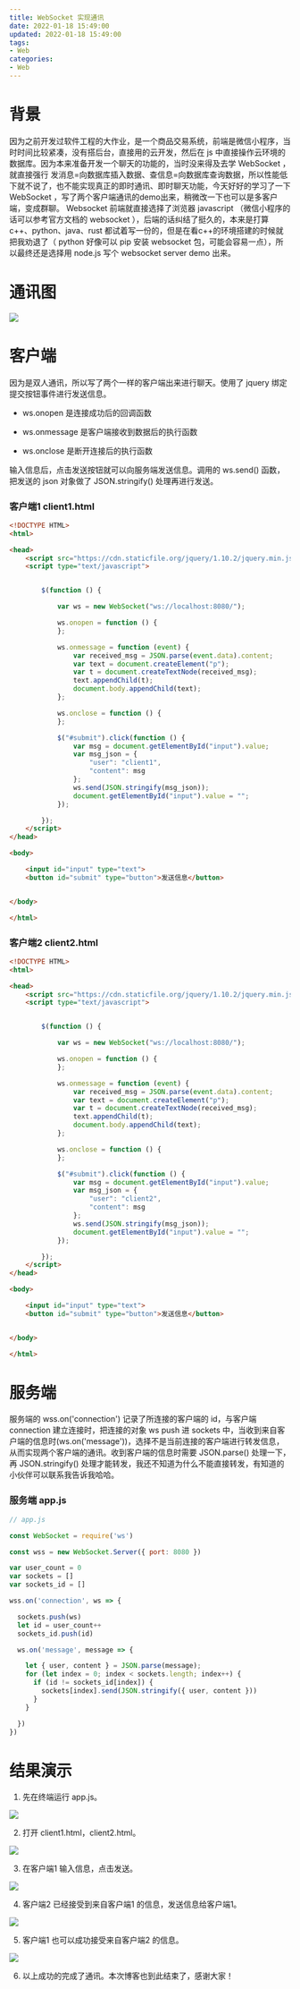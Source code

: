 ```yaml
---
title: WebSocket 实现通讯
date: 2022-01-18 15:49:00
updated: 2022-01-18 15:49:00
tags:
- Web
categories:
- Web
---
```


# 背景

因为之前开发过软件工程的大作业，是一个商品交易系统，前端是微信小程序，当时时间比较紧凑，没有搭后台，直接用的云开发，然后在 js 中直接操作云环境的数据库。因为本来准备开发一个聊天的功能的，当时没来得及去学 WebSocket ，就直接强行 发消息=向数据库插入数据、查信息=向数据库查询数据，所以性能低下就不说了，也不能实现真正的即时通讯、即时聊天功能，今天好好的学习了一下 WebSocket ，写了两个客户端通讯的demo出来，稍微改一下也可以是多客户端，变成群聊。 Websocket 前端就直接选择了浏览器 javascript （微信小程序的话可以参考官方文档的 websocket ），后端的话纠结了挺久的，本来是打算 c++、python、java、rust 都试着写一份的，但是在看c++的环境搭建的时候就把我劝退了（ python 好像可以 pip 安装 websocket 包，可能会容易一点），所以最终还是选择用 node.js 写个 websocket server demo 出来。

<!--more-->

# 通讯图



![](2022-1-18/2022-1-18_1.png)



# 客户端

因为是双人通讯，所以写了两个一样的客户端出来进行聊天。使用了 jquery 绑定提交按钮事件进行发送信息。

+ ws.onopen 是连接成功后的回调函数

+ ws.onmessage 是客户端接收到数据后的执行函数
+ ws.onclose 是断开连接后的执行函数

输入信息后，点击发送按钮就可以向服务端发送信息。调用的 ws.send() 函数，把发送的 json 对象做了 JSON.stringify() 处理再进行发送。 

### 客户端1 client1.html

```html
<!DOCTYPE HTML>
<html>

<head>
    <script src="https://cdn.staticfile.org/jquery/1.10.2/jquery.min.js"></script>
    <script type="text/javascript">


        $(function () {

            var ws = new WebSocket("ws://localhost:8080/");

            ws.onopen = function () {
            };

            ws.onmessage = function (event) {
                var received_msg = JSON.parse(event.data).content;
                var text = document.createElement("p");
                var t = document.createTextNode(received_msg);
                text.appendChild(t);
                document.body.appendChild(text);
            };

            ws.onclose = function () {
            };

            $("#submit").click(function () {
                var msg = document.getElementById("input").value;
                var msg_json = {
                    "user": "client1",
                    "content": msg
                };
                ws.send(JSON.stringify(msg_json));
                document.getElementById("input").value = "";
            });

        });
    </script>
</head>

<body>

    <input id="input" type="text">
    <button id="submit" type="button">发送信息</button>


</body>

</html>
```

### 客户端2 client2.html

```html
<!DOCTYPE HTML>
<html>

<head>
    <script src="https://cdn.staticfile.org/jquery/1.10.2/jquery.min.js"></script>
    <script type="text/javascript">


        $(function () {

            var ws = new WebSocket("ws://localhost:8080/");

            ws.onopen = function () {
            };

            ws.onmessage = function (event) {
                var received_msg = JSON.parse(event.data).content;
                var text = document.createElement("p");
                var t = document.createTextNode(received_msg);
                text.appendChild(t);
                document.body.appendChild(text);
            };

            ws.onclose = function () {
            };

            $("#submit").click(function () {
                var msg = document.getElementById("input").value;
                var msg_json = {
                    "user": "client2",
                    "content": msg
                };
                ws.send(JSON.stringify(msg_json));
                document.getElementById("input").value = "";
            });

        });
    </script>
</head>

<body>

    <input id="input" type="text">
    <button id="submit" type="button">发送信息</button>


</body>

</html>
```



# 服务端

服务端的 wss.on('connection') 记录了所连接的客户端的 id，与客户端 connection 建立连接时，把连接的对象 ws push 进 sockets 中，当收到来自客户端的信息时(ws.on('message'))，选择不是当前连接的客户端进行转发信息，从而实现两个客户端的通讯。收到客户端的信息时需要 JSON.parse() 处理一下，再 JSON.stringify() 处理才能转发，我还不知道为什么不能直接转发，有知道的小伙伴可以联系我告诉我哈哈。

### 服务端 app.js

```javascript
// app.js

const WebSocket = require('ws')

const wss = new WebSocket.Server({ port: 8080 })

var user_count = 0
var sockets = []
var sockets_id = []

wss.on('connection', ws => {

  sockets.push(ws)
  let id = user_count++
  sockets_id.push(id)

  ws.on('message', message => {

    let { user, content } = JSON.parse(message);
    for (let index = 0; index < sockets.length; index++) {
      if (id != sockets_id[index]) {
        sockets[index].send(JSON.stringify({ user, content }))
      }
    }

  })
})
```



# 结果演示

1. 先在终端运行 app.js。

![](2022-1-18/2022-1-18_2.png)

2. 打开 client1.html，client2.html。

![](2022-1-18/2022-1-18_3.png)

3. 在客户端1 输入信息，点击发送。

![](2022-1-18/2022-1-18_4.png)

4. 客户端2 已经接受到来自客户端1 的信息，发送信息给客户端1。

![](2022-1-18/2022-1-18_5.png)

5. 客户端1 也可以成功接受来自客户端2 的信息。

![](2022-1-18/2022-1-18_6.png)

6. 以上成功的完成了通讯。本次博客也到此结束了，感谢大家！

